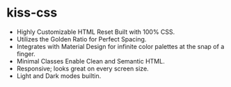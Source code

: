 # kiss-css

- Highly Customizable HTML Reset Built with 100% CSS.
- Utilizes the Golden Ratio for Perfect Spacing.
- Integrates with Material Design for infinite color palettes at the snap of a finger.
- Minimal Classes Enable Clean and Semantic HTML.
- Responsive; looks great on every screen size.
- Light and Dark modes builtin.
